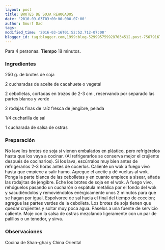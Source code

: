 ```yaml
---
layout: post
title: BROTES DE SOJA REHOGADOS
date: '2010-09-03T03:00:00.000-07:00'
author: Smurf Dad
tags: 
modified_time: '2016-03-16T01:52:52.712-07:00'
blogger_id: tag:blogger.com,1999:blog-5299957599287034512.post-7567916785574126973
---
```


Para 4 personas.
<b>Tiempo</b> 18 minutos.

<h3>Ingredientes</h3>

250 g. de brotes de soja

2 cucharadas de aceite de cacahuete o vegetal

2 cebolletas, cortadas en trozos de 2-3 cm., reservando por separado las partes blanca y verde

2 rodajas finas de raíz fresca de jengibre, pelada

1/4 cucharilla de sal

1 cucharada de salsa de ostras

<h3>Preparación</h3>

No lave los brotes de soja si vienen embalados en plástico, pero refrigérelos hasta que los vaya a cocinar. (Al refrigerarlos se conserva mejor el crujiente después de cocinarlos). Si los lava, escúrralos muy bien antes de refrigerarlos 2-3 horas antes de cocerlos. Caliente un wok a fuego vivo hasta que empiece a salir humo. Agregue el aceite y dé vueltas al wok. Ponga la parte blanca de las cebolletas y en cuanto empiece a sisear, añada las rodajitas de jengibre. Eche los brotes de soja en el wok. A fuego vivo, rehóguelos pasando un cucharón o espátula metálica por el fondo del wok y sacudiéndolos y removiéndolos enérgicamente unos 2 minutos para que se hagan por igual. Espolvoree de sal hacia el final del tiempo de cocción; agregue las partes verdes de la cebolleta. Los brotes de soja tienen que quedar crujientes y soltar muy poca agua. Páselos a una fuente de servicio caliente. Moje con la salsa de ostras mezclando ligeramente con un par de palillos o un tenedor, y sirva.

<h3>Observaciones</h3>

Cocina de Shan-ghai y China Oriental

